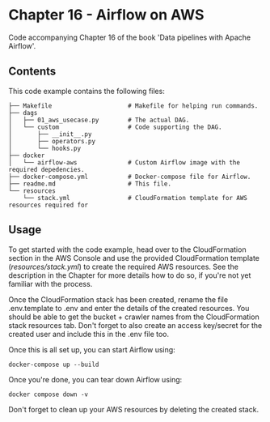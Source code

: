 # Chapter 16 - Airflow on AWS

Code accompanying Chapter 16 of the book 'Data pipelines with Apache Airflow'.

## Contents

This code example contains the following files:

```
├── Makefile                     # Makefile for helping run commands.
├── dags
│   ├── 01_aws_usecase.py        # The actual DAG.
│   └── custom                   # Code supporting the DAG.
│       ├── __init__.py
│       ├── operators.py
│       └── hooks.py
├── docker
│   └── airflow-aws              # Custom Airflow image with the required depedencies.
├── docker-compose.yml           # Docker-compose file for Airflow.
├── readme.md                    # This file.
└── resources
    └── stack.yml                # CloudFormation template for AWS resources required for
```

## Usage

To get started with the code example, head over to the CloudFormation section in the AWS Console and use the provided CloudFormation template (*resources/stack.yml*) to create the required AWS resources. See the description in the Chapter for more details how to do so, if you're not yet familiar with the process.

Once the CloudFormation stack has been created, rename the file .env.template to .env and enter the details of the created resources. You should be able to get the bucket + crawler names from the CloudFormation stack resources tab. Don't forget to also create an access key/secret for the created user and include this in the .env file too.

Once this is all set up, you can start Airflow using:

    docker-compose up --build

Once you're done, you can tear down Airflow using:

    docker compose down -v

Don't forget to clean up your AWS resources by deleting the created stack.

